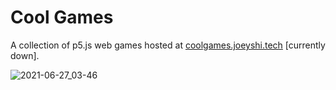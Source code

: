 # Cool Games

A collection of p5.js web games hosted at <a href="https://coolgames.joeyshi.tech">coolgames.joeyshi.tech</a> [currently down].

![2021-06-27_03-46](https://user-images.githubusercontent.com/46363213/123541631-5f103d80-d6fa-11eb-946d-cb76944ef36a.png)
